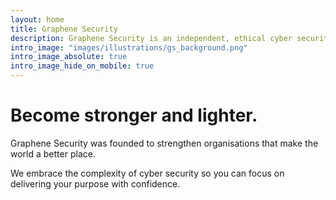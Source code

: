```yaml
---
layout: home
title: Graphene Security
description: Graphene Security is an independent, ethical cyber security consultancy based in Melbourne, Australia.
intro_image: "images/illustrations/gs_background.png"
intro_image_absolute: true
intro_image_hide_on_mobile: true
---
```


# Become stronger and lighter.

Graphene Security was founded to strengthen organisations that make the world a better place. 

We embrace the complexity of cyber security so you can focus on delivering your purpose with confidence.
